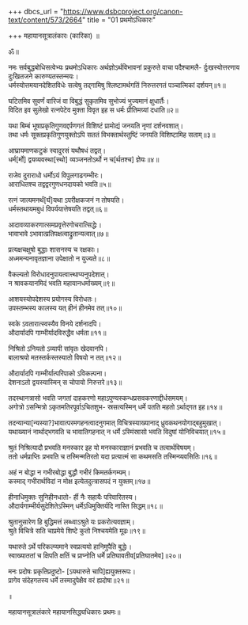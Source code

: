 +++
dbcs_url = "https://www.dsbcproject.org/canon-text/content/573/2664"
title = "01 प्रथमोऽधिकारः"

+++
महायानसूत्रालंकारः (कारिका) 
॥

ॐ॥

नमः सर्वबुद्धबोधिसत्वेभ्यः
प्रथमोऽधिकारः
अर्थज्ञोऽर्थविभावनां प्रकुरुते वाचा पदैश्चामलै-
र्दुःखस्योत्तरणाय दुःखितजने कारुण्यतस्तन्मयः।  
धर्मस्योत्तमयानदेशितविधेः सत्वेषु तद्गामिषु 
श्लिष्टामर्थगतिं निरुत्तरगतं पञ्चात्मिकां दर्शयन्॥१॥

घटितमिव सुवर्णं वारिजं वा विबुद्धं 
सुकृतमिव सुभोज्यं भुज्यमानं क्षुधार्तैः।  
विदित इव सुलेखो रत्नपेटेव मुक्ता
विवृत इह स धर्मः प्रीतिमग्र्यां दधाति॥२॥

यथा बिम्बं भूषाप्रकृतिगुणवद्दर्पणगतं 
विशिष्टं प्रामोद्यं जनयति नृणां दर्शनवशात्।  
तथा धर्मः सूक्तप्रकृतिगुणयुक्तोऽपि सततं
विभक्तार्थस्तुष्टिं जनयति विशिष्टामिह सताम्॥३॥

आघ्रायमाणकटुकं स्वादुरसं यथौषधं तद्वत्।  
धर्म[र्मो] द्वयव्यवस्था[स्थो] व्यञ्जनतोऽर्थो न च[र्थतश्च] ज्ञेयः॥४॥

राजेव दुराराधो धर्मोऽयं विपुलगाढगम्भीरः।  
आराधितश्च तद्वद्वरगुणधनदायको भवति॥५॥

रत्नं जात्यमनर्थं[र्घं]यथा ऽपरीक्षकजनं न तोषयति।  
धर्मस्तथायमबुधं विपर्ययात्तेषयति तद्वत्॥६॥

आदावव्याकरणात्समप्रवृत्तेरगोचरात्सिद्धेः।  
भावाभावे ऽभावात्प्रतिपक्षत्वाद्रुतान्यत्वात्॥७॥

प्रत्यक्षचक्षुषो बुद्धाः शासनस्य च रक्षकाः।  
अध्ममन्यनावृतज्ञाना उपेक्षातो न युज्यते॥८॥

वैकल्यतो विरोधादनुपायत्वात्त्थाप्यनुपदेशात्।  
न श्रावकयानमिदं भवति महायानधर्माख्यम्॥९॥

आशयस्योपदेशस्य प्रयोगस्य विरोधतः।  
उपस्तम्भस्य कालस्य यत् हीनं हीनमेव तत्॥१०॥

स्वके ऽवतारात्स्वस्यैव विनये दर्शनादपि।  
औदार्यादपि गाम्भीर्यादविरुद्धैव धर्मता॥११॥

निश्रितो ऽनियतो ऽव्यापी सांवृतः खेदवानपि।  
बालाश्रयो मतस्तर्कस्तस्यातो विषयो न तत्॥१२॥

औदार्यादपि गाम्भीर्यात्परिपाको ऽविकल्पना।  
देशनाऽतो द्वयस्यास्मिन् स चोपायो निरुत्तरे॥१३॥

तदस्थानत्रासो भवति जगतां दाहकरणो
महाऽपुण्यस्कन्धप्रसवकरणाद्दीर्धसमयम्।  
अगोत्रो ऽसन्मित्रो ऽकृतमतिरपूर्वाऽचितशुभ-
स्रसत्यस्मिन् धर्मे पतति महतो ऽर्थाद्गत इह॥१४॥

तदन्यान्या[न्यस्या?]भावात्परमगहनत्वादनुगमात् 
विचित्रस्याख्यानाद् ध्रुवकथनयोगाद्बहुमुखात्।  
यथाख्यानं नार्थाद्भगवति च भावातिगहनात्
न धर्मे ऽस्मिंस्रासो भवति विदुषां योनिविचयात्॥१५॥

श्रुतं निश्रित्यादौ प्रभवति मनस्कार इह यो 
मनस्काराज्ञानं प्रभवति च तत्वार्थविषयम्।  
ततो धर्मप्राप्तिः प्रभवति च तस्मिन्मतिरतो 
यदा प्रत्यात्मं सा कथमसति तस्मिन्व्यवसितिः॥१६॥

अहं न बोद्धा न गभीरबोद्धा बुद्धौ गभीरं किमतर्कगम्यम्।  
कस्माद् गभीरार्थविदां न मोक्ष इत्येतदुत्‍त्रासपदं न युक्तम्॥१७॥

हीनाधिमुक्तः सुनिहीनधातो-
र्ही नैः सहायैः परिवारितस्य।  
औदार्यगाम्भीर्यसुदेशितेऽस्मिन्
धर्मेऽधिमुक्तिर्यदि नास्ति सिद्धम्॥१८॥

श्रुतानुसारेण हि बुद्धिमत्तं
लब्ध्वाऽश्रुते यः प्रकरोत्यवज्ञाम्।  
श्रुते विचित्रे सति चाप्रमेये 
शिष्टे कुतो निश्चयमेति मूढः॥१९॥

यथारुते ऽर्थे परिकल्प्यमाने 
स्वप्रत्ययो हानिमुपैति बुद्धेः।  
स्वाख्याततां च क्षिपति क्षतिं च
प्राप्नोति धर्मे प्रतिघावतीव[प्रतिघातमेव]॥२०॥

मनः प्रदोषः प्रकृतिप्रदुष्टो-
[ऽयथारुते चापि]ह्ययुक्तरूपः।  
प्रागेव संदेहगतस्य धर्मे 
तस्मादुपेक्षैव वरं ह्यदोषा॥२१॥

॥

महायानसूत्रालंकारे महायानसिद्ध्यधिकारः प्रथमः॥

